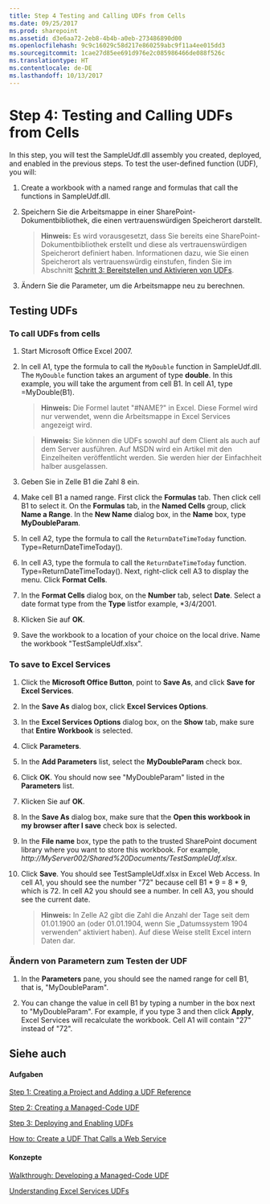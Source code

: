 ```yaml
---
title: Step 4 Testing and Calling UDFs from Cells
ms.date: 09/25/2017
ms.prod: sharepoint
ms.assetid: d3e6aa72-2eb8-4b4b-a0eb-273486890d00
ms.openlocfilehash: 9c9c16029c58d217e860259abc9f11a4ee015dd3
ms.sourcegitcommit: 1cae27d85ee691d976e2c085986466de088f526c
ms.translationtype: HT
ms.contentlocale: de-DE
ms.lasthandoff: 10/13/2017
---
```

# <a name="step-4-testing-and-calling-udfs-from-cells"></a>Step 4: Testing and Calling UDFs from Cells

In this step, you will test the SampleUdf.dll assembly you created, deployed, and enabled in the previous steps. To test the user-defined function (UDF), you will:
  
    
    


1. Create a workbook with a named range and formulas that call the functions in SampleUdf.dll.
    
  
2. Speichern Sie die Arbeitsmappe in einer SharePoint-Dokumentbibliothek, die einen vertrauenswürdigen Speicherort darstellt.
    
    > **Hinweis:** Es wird vorausgesetzt, dass Sie bereits eine SharePoint-Dokumentbibliothek erstellt und diese als vertrauenswürdigen Speicherort definiert haben. Informationen dazu, wie Sie einen Speicherort als vertrauenswürdig einstufen, finden Sie im Abschnitt [Schritt 3: Bereitstellen und Aktivieren von UDFs](step-3-deploying-and-enabling-udfs.md). 
3. Ändern Sie die Parameter, um die Arbeitsmappe neu zu berechnen.
    
  

## <a name="testing-udfs"></a>Testing UDFs


### <a name="to-call-udfs-from-cells"></a>To call UDFs from cells


1. Start Microsoft Office Excel 2007.
    
  
2. In cell A1, type the formula to call the  `MyDouble` function in SampleUdf.dll. The `MyDouble` function takes an argument of type **double**. In this example, you will take the argument from cell B1. In cell A1, type =MyDouble(B1).
    
    > **Hinweis:** Die Formel lautet "#NAME?" in Excel. Diese Formel wird nur verwendet, wenn die Arbeitsmappe in Excel Services angezeigt wird. 

    > **Hinweis:** Sie können die UDFs sowohl auf dem Client als auch auf dem Server ausführen. Auf MSDN wird ein Artikel mit den Einzelheiten veröffentlicht werden. Sie werden hier der Einfachheit halber ausgelassen. 
3. Geben Sie in Zelle B1 die Zahl 8 ein.
    
  
4. Make cell B1 a named range. First click the **Formulas** tab. Then click cell B1 to select it. On the **Formulas** tab, in the **Named Cells** group, click **Name a Range**. In the **New Name** dialog box, in the **Name** box, type **MyDoubleParam**.
    
  
5. In cell A2, type the formula to call the  `ReturnDateTimeToday` function. Type=ReturnDateTimeToday().
    
  
6. In cell A3, type the formula to call the  `ReturnDateTimeToday` function. Type=ReturnDateTimeToday(). Next, right-click cell A3 to display the menu. Click **Format Cells**.
    
  
7. In the **Format Cells** dialog box, on the **Number** tab, select **Date**. Select a date format type from the **Type** listfor example, *3/4/2001.
    
  
8. Klicken Sie auf **OK**.
    
  
9. Save the workbook to a location of your choice on the local drive. Name the workbook "TestSampleUdf.xlsx". 
    
  

### <a name="to-save-to-excel-services"></a>To save to Excel Services


1. Click the **Microsoft Office Button**, point to **Save As**, and click **Save for Excel Services**. 
    
  
2. In the **Save As** dialog box, click **Excel Services Options**.
    
  
3. In the **Excel Services Options** dialog box, on the **Show** tab, make sure that **Entire Workbook** is selected.
    
  
4. Click **Parameters**. 
    
  
5. In the **Add Parameters** list, select the **MyDoubleParam** check box.
    
  
6. Click **OK**. You should now see "MyDoubleParam" listed in the **Parameters** list.
    
  
7. Klicken Sie auf **OK**.
    
  
8. In the **Save As** dialog box, make sure that the **Open this workbook in my browser after I save** check box is selected.
    
  
9. In the **File name** box, type the path to the trusted SharePoint document library where you want to store this workbook. For example, _http://MyServer002/Shared%20Documents/TestSampleUdf.xlsx_.
    
  
10. Click **Save**. You should see TestSampleUdf.xlsx in Excel Web Access. In cell A1, you should see the number "72" because cell B1 * 9 = 8 * 9, which is 72. In cell A2 you should see a number. In cell A3, you should see the current date. 
    
    > **Hinweis:** In Zelle A2 gibt die Zahl die Anzahl der Tage seit dem 01.01.1900 an (oder 01.01.1904, wenn Sie „Datumssystem 1904 verwenden“ aktiviert haben). Auf diese Weise stellt Excel intern Daten dar. 

### <a name="to-change-parameters-to-test-the-udf"></a>Ändern von Parametern zum Testen der UDF


1. In the **Parameters** pane, you should see the named range for cell B1, that is, "MyDoubleParam".
    
  
2. You can change the value in cell B1 by typing a number in the box next to "MyDoubleParam". For example, if you type 3 and then click **Apply**, Excel Services will recalculate the workbook. Cell A1 will contain "27" instead of "72". 
    
  

## <a name="see-also"></a>Siehe auch


#### <a name="tasks"></a>Aufgaben


  
    
    
 [Step 1: Creating a Project and Adding a UDF Reference](step-1-creating-a-project-and-adding-a-udf-reference.md)
  
    
    
 [Step 2: Creating a Managed-Code UDF](step-2-creating-a-managed-code-udf.md)
  
    
    
 [Step 3: Deploying and Enabling UDFs](step-3-deploying-and-enabling-udfs.md)
  
    
    
 [How to: Create a UDF That Calls a Web Service](how-to-create-a-udf-that-calls-a-web-service.md)
#### <a name="concepts"></a>Konzepte


  
    
    
 [Walkthrough: Developing a Managed-Code UDF](walkthrough-developing-a-managed-code-udf.md)
  
    
    
 [Understanding Excel Services UDFs](understanding-excel-services-udfs.md)
